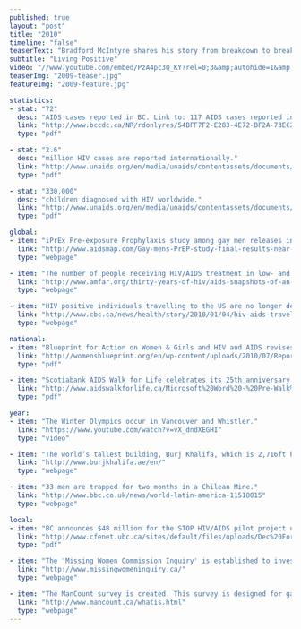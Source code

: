 ```yaml
---
published: true
layout: "post"
title: "2010"
timeline: "false"
teaserText: "Bradford McIntyre shares his story from breakdown to breakthrough, emerging as an HIV activist and positive voice for 20 years."
subtitle: "Living Positive"
video: "//www.youtube.com/embed/PzA4pc3Q_KY?rel=0;3&amp;autohide=1&amp;showinfo=0"
teaserImg: "2009-teaser.jpg"
featureImg: "2009-feature.jpg"

statistics:
- stat: "72"
  desc: "AIDS cases reported in BC. Link to: 117 AIDS cases reported in BC."
  link: "http://www.bccdc.ca/NR/rdonlyres/54BFF7F2-E283-4E72-BF2A-73EC2813F0D1/0/HIV_Annual_Report_2011_20111011.pdf"
  type: "pdf"

- stat: "2.6"
  desc: "million HIV cases are reported internationally."
  link: "http://www.unaids.org/en/media/unaids/contentassets/documents/epidemiology/2012/gr2012/20121120_FactSheet_Global_en.pdf"
  type: "pdf"

- stat: "330,000"
  desc: "children diagnosed with HIV worldwide."
  link: "http://www.unaids.org/en/media/unaids/contentassets/documents/epidemiology/2012/gr2012/20121120_FactSheet_Global_en.pdf"
  type: "pdf"

global:
- item: "iPrEx Pre-exposure Prophylaxis study among gay men releases initial results."
  link: "http://www.aidsmap.com/Gay-mens-PrEP-study-final-results-near-90-efficacy-in-men-who-took-drug-but-adherence-even-lower-than-thought/page/2017063/"
  type: "webpage"

- item: "The number of people receiving HIV/AIDS treatment in low- and middle-income countries reaches a record high of 5.25 million, but universal access remains a distant goal."
  link: "http://www.amfar.org/thirty-years-of-hiv/aids-snapshots-of-an-epidemic/"
  type: "webpage"

- item: "HIV positive individuals travelling to the US are no longer denied entry based on their status."
  link: "http://www.cbc.ca/news/health/story/2010/01/04/hiv-aids-travel-ban.html"
  type: "webpage"

national:
- item: "Blueprint for Action on Women & Girls and HIV and AIDS revises its Manifesto and expands its report card to Norway."
  link: "http://womensblueprint.org/en/wp-content/uploads/2010/07/Report-Card-2010-EN.pdf"
  type: "pdf"

- item: "Scotiabank AIDS Walk for Life celebrates its 25th anniversary of the annual fundraising walk."
  link: "http://www.aidswalkforlife.ca/Microsoft%20Word%20-%20Pre-Walk%20Media%20Release%202010.pdf"
  type: "pdf"

year:
- item: "The Winter Olympics occur in Vancouver and Whistler."
  link: "https://www.youtube.com/watch?v=vX_dndXEGHI"
  type: "video"

- item: "The world’s tallest building, Burj Khalifa, which is 2,716ft high with 160 floors, opens in Dubai."
  link: "http://www.burjkhalifa.ae/en/"
  type: "webpage"

- item: "33 men are trapped for two months in a Chilean Mine."
  link: "http://www.bbc.co.uk/news/world-latin-america-11518015"
  type: "webpage"

local:
- item: "BC announces $48 million for the STOP HIV/AIDS pilot project under the leadership of the BC-Centre for Excellence in HIV/AIDS."
  link: "http://www.cfenet.ubc.ca/sites/default/files/uploads/Dec%20Forecast.pdf"
  type: "pdf"

- item: "The 'Missing Women Commission Inquiry' is established to investigate how the victims of Robert Pickton were handled, and consider changes in BC investigations for suspected multiple homicides."
  link: "http://www.missingwomeninquiry.ca/"
  type: "webpage"

- item: "The ManCount survey is created. This survey is designed for gay, bisexual and other men who have sex with men, in order to measure the level of HIV and other sexually transmitted infections in the community."
  link: "http://www.mancount.ca/whatis.html"
  type: "webpage"
---
```

